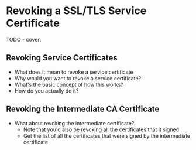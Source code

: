 # Revoking a SSL/TLS Service Certificate
TODO - cover:

## Revoking Service Certificates
- What does it mean to revoke a service certificate
- Why would you want to revoke a service certificate?
- What's the basic concept of how this works?
- How do you actually do it?

## Revoking the Intermediate CA Certificate
- What about revoking the intermediate certificate?
    - Note that you'd also be revoking all the certificates that it signed
    - Get the list of all the certificates that were signed by the intermediate certificate
